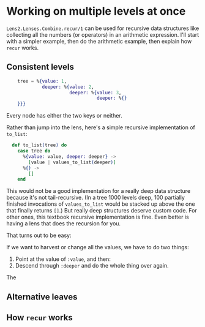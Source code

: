 # Working on multiple levels at once

`Lens2.Lenses.Combine.recur/1` can be used for recursive data
structures like collecting all the numbers (or operators) in an
arithmetic expression. I'll start with a simpler example, then do the
arithmetic example, then explain how `recur` works.

## Consistent levels

```elixir
    tree = %{value: 1,
             deeper: %{value: 2,
                       deeper: %{value: 3,
                                 deeper: %{}
    }}}
```

Every node has either the two keys or neither.

Rather than jump into the lens, here's a simple recursive implementation of `to_list`:

```elixir
  def to_list(tree) do
    case tree do
      %{value: value, deeper: deeper} ->
        [value | values_to_list(deeper)]
      %{} ->
        []
    end
```

This would not be a good implementation for a really deep data
structure because it's not tail-recursive. (In a tree 1000 levels
deep, 100 partially finished invocations of `values_to_list` would be
stacked up above the one that finally returns `[]`.) But really deep
structures deserve custom code. For other ones, this textbook
recursive implementation is fine. Even better is having a lens that
does the recursion for you.

That turns out to be easy:










If we want to
harvest or change all the values, we have to do two things:

1. Point at the value of `:value`, and then:
2. Descend through `:deeper` and do the whole thing over again.

The 

## Alternative leaves

## How `recur` works




